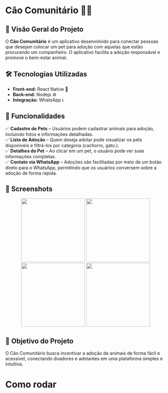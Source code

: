 # Cão Comunitário 🐶🐱

## 📌 Visão Geral do Projeto
O **Cão Comunitário** é um aplicativo desenvolvido para conectar pessoas que desejam colocar um pet para adoção com aquelas que estão procurando um companheiro. O aplicativo facilita a adoção responsável e promove o bem-estar animal.

## 🛠️ Tecnologias Utilizadas
- **Front-end:** React Native 📱
- **Back-end:** Nodejs ⚙️
- **Integração:** WhatsApp 📞

## 🔹 Funcionalidades
✅ **Cadastro de Pets** – Usuários podem cadastrar animais para adoção, incluindo fotos e informações detalhadas.  
✅ **Lista de Adoção** – Quem deseja adotar pode visualizar os pets disponíveis e filtrá-los por categoria (cachorro, gato.).  
✅ **Detalhes do Pet** – Ao clicar em um pet, o usuário pode ver suas informações completas.  
✅ **Contato via WhatsApp** – Adoções são facilitadas por meio de um botão direto para o WhatsApp, permitindo que os usuários conversem sobre a adoção de forma rápida.  

## 📸 Screenshots
<p align="center">
   <img src="https://github.com/user-attachments/assets/c8520fa4-d77b-4a70-9d0e-b9fca378191f" width="200" />
  <img src="https://github.com/user-attachments/assets/06c220b3-3af7-4040-ba7a-aeab317dead6" width="200" />
  <img src="https://github.com/user-attachments/assets/e2c27dc7-f8a2-4838-863b-54a081c68de5" width="200" />
  <img src="https://github.com/user-attachments/assets/11cb1856-940d-4497-b801-e3c08fa0b440" width="200" />
</p>

## 🎯 Objetivo do Projeto
O Cão Comunitário busca incentivar a adoção de animais de forma fácil e acessível, conectando doadores e adotantes em uma plataforma simples e intuitiva.


# Como rodar




